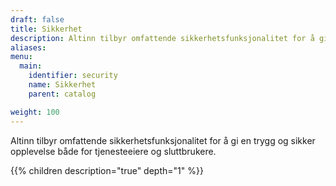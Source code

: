 ```yaml
---
draft: false
title: Sikkerhet
description: Altinn tilbyr omfattende sikkerhetsfunksjonalitet for å gi en trygg og sikker opplevelse både for tjenesteeiere og sluttbrukere.
aliases:
menu:
  main:
    identifier: security
    name: Sikkerhet
    parent: catalog

weight: 100
---
```


Altinn tilbyr omfattende sikkerhetsfunksjonalitet for å gi en trygg og sikker opplevelse både for tjenesteeiere og sluttbrukere.

{{% children description="true" depth="1" %}}